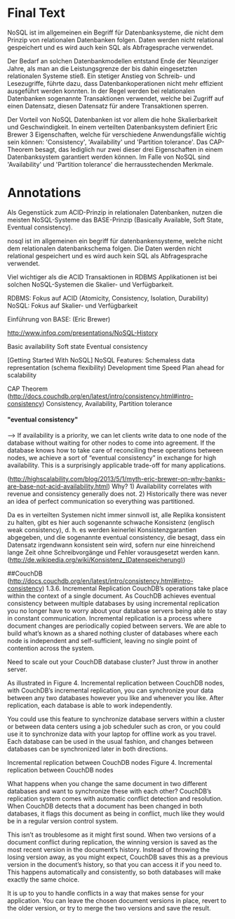 # Final Text

NoSQL ist im allgemeinen ein Begriff für Datenbanksysteme, die nicht dem Prinzip von relationalen Datenbanken folgen. Daten werden nicht relational gespeichert und es wird auch kein SQL als Abfragesprache verwendet.

Der Bedarf an solchen Datenbankmodellen entstand Ende der Neunziger Jahre, als man an die Leistungsgrenze der bis dahin eingesetzten relationalen Systeme stieß. Ein stetiger Anstieg von Schreib- und Lesezugriffe, führte dazu, dass Datenbankoperationen nicht mehr effizient ausgeführt werden konnten. In der Regel werden bei relationalen Datenbanken sogenannte Transaktionen verwendet, welche bei Zugriff auf einen Datensatz, diesen Datensatz für andere Transaktionen sperren.

Der Vorteil von NoSQL Datenbanken ist vor allem die hohe Skalierbarkeit und Geschwindigkeit. In einem verteilten Datenbanksystem definiert Eric Brewer 3 Eigenschaften, welche für verschiedene Anwendungsfälle wichtig sein können: 'Consistency', 'Availability' und 'Partition tolerance'. Das CAP-Theorem besagt, das lediglich nur zwei dieser drei Eigenschaften in einem Datenbanksystem garantiert werden können. Im Falle von NoSQL sind 'Availability' und 'Partition tolerance' die herrausstechenden Merkmale.

# Annotations

Als Gegenstück zum ACID-Prinzip in relationalen Datenbanken, nutzen die meisten NoSQL-Systeme das BASE-Prinzip (Basically Available, Soft State, Eventual consistency).

nosql ist im allgemeinen ein begriff für datenbankensysteme, welche nicht dem relationalen datenbankschema folgen. Die Daten werden nicht relational gespeichert und es wird auch kein SQL als Abfragesprache verwendet.

Viel wichtiger als die ACID Transaktionen in RDBMS Applikationen ist bei solchen NoSQL-Systemen die Skalier- und Verfügbarkeit.

RDBMS: Fokus auf ACID (Atomicity, Consistency, Isolation, Durability)
NoSQL: Fokus auf Skalier- und Verfügbarkeit

Einführung von BASE: (Eric Brewer)

http://www.infoq.com/presentations/NoSQL-History

Basic availability
Soft state
Eventual consistency

[Getting Started With NoSQL]
NoSQL Features:
Schemaless data representation (schema flexibility)
Development time
Speed
Plan ahead for scalability

CAP Theorem (http://docs.couchdb.org/en/latest/intro/consistency.html#intro-consistency)
Consistency, Availability, Partition tolerance

#### "eventual consistency"

--> If availability is a priority, we can let clients write data to one node of the database without waiting for other nodes to come into agreement. If the database knows how to take care of reconciling these operations between nodes, we achieve a sort of “eventual consistency” in exchange for high availability. This is a surprisingly applicable trade-off for many applications.


(http://highscalability.com/blog/2013/5/1/myth-eric-brewer-on-why-banks-are-base-not-acid-availability.html)
Why? 1) Availability correlates with revenue and consistency generally does not. 2) Historically there was never an idea of perfect communication so everything was partitioned.

Da es in verteilten Systemen nicht immer sinnvoll ist, alle Replika konsistent zu halten, gibt es hier auch sogenannte schwache Konsistenz (englisch weak consistency), d. h. es werden keinerlei Konsistenzgarantien abgegeben, und die sogenannte eventual consistency, die besagt, dass ein Datensatz irgendwann konsistent sein wird, sofern nur eine hinreichend lange Zeit ohne Schreibvorgänge und Fehler vorausgesetzt werden kann.(http://de.wikipedia.org/wiki/Konsistenz_(Datenspeicherung))



##CouchDB (http://docs.couchdb.org/en/latest/intro/consistency.html#intro-consistency)
1.3.6. Incremental Replication
CouchDB’s operations take place within the context of a single document. As CouchDB achieves eventual consistency between multiple databases by using incremental replication you no longer have to worry about your database servers being able to stay in constant communication. Incremental replication is a process where document changes are periodically copied between servers. We are able to build what’s known as a shared nothing cluster of databases where each node is independent and self-sufficient, leaving no single point of contention across the system.

Need to scale out your CouchDB database cluster? Just throw in another server.

As illustrated in Figure 4. Incremental replication between CouchDB nodes, with CouchDB’s incremental replication, you can synchronize your data between any two databases however you like and whenever you like. After replication, each database is able to work independently.

You could use this feature to synchronize database servers within a cluster or between data centers using a job scheduler such as cron, or you could use it to synchronize data with your laptop for offline work as you travel. Each database can be used in the usual fashion, and changes between databases can be synchronized later in both directions.

Incremental replication between CouchDB nodes
Figure 4. Incremental replication between CouchDB nodes

What happens when you change the same document in two different databases and want to synchronize these with each other? CouchDB’s replication system comes with automatic conflict detection and resolution. When CouchDB detects that a document has been changed in both databases, it flags this document as being in conflict, much like they would be in a regular version control system.

This isn’t as troublesome as it might first sound. When two versions of a document conflict during replication, the winning version is saved as the most recent version in the document’s history. Instead of throwing the losing version away, as you might expect, CouchDB saves this as a previous version in the document’s history, so that you can access it if you need to. This happens automatically and consistently, so both databases will make exactly the same choice.

It is up to you to handle conflicts in a way that makes sense for your application. You can leave the chosen document versions in place, revert to the older version, or try to merge the two versions and save the result.
